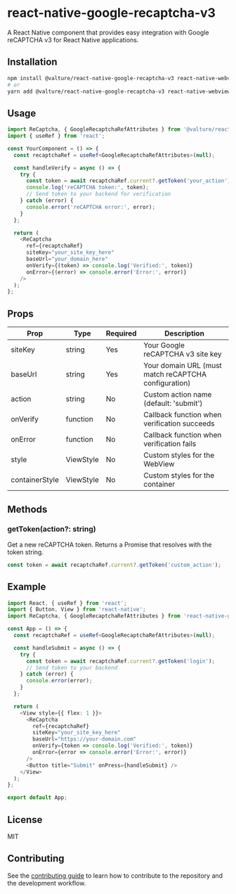 # react-native-google-recaptcha-v3

A React Native component that provides easy integration with Google reCAPTCHA v3 for React Native applications.

## Installation

```bash
npm install @valture/react-native-google-recaptcha-v3 react-native-webview
# or
yarn add @valture/react-native-google-recaptcha-v3 react-native-webview
```

## Usage

```typescript
import ReCaptcha, { GoogleRecaptchaRefAttributes } from '@valture/react-native-google-recaptcha-v3';
import { useRef } from 'react';

const YourComponent = () => {
  const recaptchaRef = useRef<GoogleRecaptchaRefAttributes>(null);

  const handleVerify = async () => {
    try {
      const token = await recaptchaRef.current?.getToken('your_action');
      console.log('reCAPTCHA token:', token);
      // Send token to your backend for verification
    } catch (error) {
      console.error('reCAPTCHA error:', error);
    }
  };

  return (
    <ReCaptcha
      ref={recaptchaRef}
      siteKey="your_site_key_here"
      baseUrl="your_domain_here"
      onVerify={(token) => console.log('Verified:', token)}
      onError={(error) => console.error('Error:', error)}
    />
  );
};
```

## Props

| Prop | Type | Required | Description |
|------|------|----------|-------------|
| siteKey | string | Yes | Your Google reCAPTCHA v3 site key |
| baseUrl | string | Yes | Your domain URL (must match reCAPTCHA configuration) |
| action | string | No | Custom action name (default: 'submit') |
| onVerify | function | No | Callback function when verification succeeds |
| onError | function | No | Callback function when verification fails |
| style | ViewStyle | No | Custom styles for the WebView |
| containerStyle | ViewStyle | No | Custom styles for the container |

## Methods

### getToken(action?: string)

Get a new reCAPTCHA token. Returns a Promise that resolves with the token string.

```typescript
const token = await recaptchaRef.current?.getToken('custom_action');
```

## Example

```typescript
import React, { useRef } from 'react';
import { Button, View } from 'react-native';
import ReCaptcha, { GoogleRecaptchaRefAttributes } from 'react-native-google-recaptcha-v3';

const App = () => {
  const recaptchaRef = useRef<GoogleRecaptchaRefAttributes>(null);

  const handleSubmit = async () => {
    try {
      const token = await recaptchaRef.current?.getToken('login');
      // Send token to your backend
    } catch (error) {
      console.error(error);
    }
  };

  return (
    <View style={{ flex: 1 }}>
      <ReCaptcha
        ref={recaptchaRef}
        siteKey="your_site_key_here"
        baseUrl="https://your-domain.com"
        onVerify={token => console.log('Verified:', token)}
        onError={error => console.error('Error:', error)}
      />
      <Button title="Submit" onPress={handleSubmit} />
    </View>
  );
};

export default App;
```

## License

MIT

## Contributing

See the [contributing guide](CONTRIBUTING.md) to learn how to contribute to the repository and the development workflow.